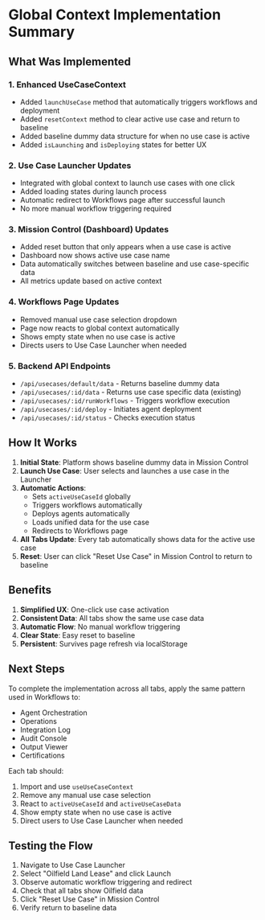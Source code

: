 # Global Context Implementation Summary

## What Was Implemented

### 1. Enhanced UseCaseContext
- Added `launchUseCase` method that automatically triggers workflows and deployment
- Added `resetContext` method to clear active use case and return to baseline
- Added baseline dummy data structure for when no use case is active
- Added `isLaunching` and `isDeploying` states for better UX

### 2. Use Case Launcher Updates
- Integrated with global context to launch use cases with one click
- Added loading states during launch process
- Automatic redirect to Workflows page after successful launch
- No more manual workflow triggering required

### 3. Mission Control (Dashboard) Updates
- Added reset button that only appears when a use case is active
- Dashboard now shows active use case name
- Data automatically switches between baseline and use case-specific data
- All metrics update based on active context

### 4. Workflows Page Updates
- Removed manual use case selection dropdown
- Page now reacts to global context automatically
- Shows empty state when no use case is active
- Directs users to Use Case Launcher when needed

### 5. Backend API Endpoints
- `/api/usecases/default/data` - Returns baseline dummy data
- `/api/usecases/:id/data` - Returns use case specific data (existing)
- `/api/usecases/:id/runWorkflows` - Triggers workflow execution
- `/api/usecases/:id/deploy` - Initiates agent deployment
- `/api/usecases/:id/status` - Checks execution status

## How It Works

1. **Initial State**: Platform shows baseline dummy data in Mission Control
2. **Launch Use Case**: User selects and launches a use case in the Launcher
3. **Automatic Actions**:
   - Sets `activeUseCaseId` globally
   - Triggers workflows automatically
   - Deploys agents automatically
   - Loads unified data for the use case
   - Redirects to Workflows page
4. **All Tabs Update**: Every tab automatically shows data for the active use case
5. **Reset**: User can click "Reset Use Case" in Mission Control to return to baseline

## Benefits

1. **Simplified UX**: One-click use case activation
2. **Consistent Data**: All tabs show the same use case data
3. **Automatic Flow**: No manual workflow triggering
4. **Clear State**: Easy reset to baseline
5. **Persistent**: Survives page refresh via localStorage

## Next Steps

To complete the implementation across all tabs, apply the same pattern used in Workflows to:
- Agent Orchestration
- Operations
- Integration Log
- Audit Console
- Output Viewer
- Certifications

Each tab should:
1. Import and use `useUseCaseContext`
2. Remove any manual use case selection
3. React to `activeUseCaseId` and `activeUseCaseData`
4. Show empty state when no use case is active
5. Direct users to Use Case Launcher when needed

## Testing the Flow

1. Navigate to Use Case Launcher
2. Select "Oilfield Land Lease" and click Launch
3. Observe automatic workflow triggering and redirect
4. Check that all tabs show Oilfield data
5. Click "Reset Use Case" in Mission Control
6. Verify return to baseline data